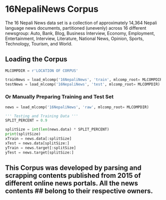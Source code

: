 # 16NepaliNews Corpus
The 16 Nepali News data set is a collection of approximately 14,364 Nepali language news documents, partitioned (unevenly) across 16 different newsgroup: Auto, Bank, Blog, Business Interview, Economy, Employment, Entertainment, Interview, Literature, National News, Opinion, Sports, Technology, Tourism, and World. 

## Loading the Corpus
```python
MLCOMPDIR = r'LOCATION OF CORPUS'

trainNews = load_mlcomp('16NepaliNews', 'train', mlcomp_root= MLCOMPDIR)
testNews = load_mlcomp('16NepaliNews', 'test', mlcomp_root= MLCOMPDIR)
```
### Or Manually Preparing Training and Test Set
```python
news = load_mlcomp('16NepaliNews', 'raw', mlcomp_root= MLCOMPDIR)

''' Testing and Training Data '''
SPLIT_PERCENT = 0.9

splitSize = int(len(news.data) * SPLIT_PERCENT)
print(splitSize)
xTrain = news.data[:splitSize]
xTest = news.data[splitSize:]
yTrain = news.target[:splitSize]
yTest = news.target[splitSize:]

```

## This Corpus was developed by parsing and scrapping contents published from 2015 of different online news portals. All the news contents ## belong to their respective owners. 
